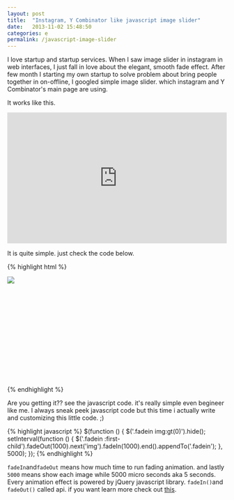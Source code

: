 ```yaml
---
layout: post
title:  "Instagram, Y Combinator like javascript image slider"
date:   2013-11-02 15:48:50
categories: e
permalink: /javascript-image-slider
---
```


I love startup and startup services. When I saw image slider in instagram in web interfaces, 
I just fall in love about the elegant, smooth fade effect. After few month I starting my own startup to solve 
problem about bring people together in on-offline, I googled simple image slider. which instagram and Y Combinator's 
main page are using.

It works like this.

<iframe width="100%" height="300" src="http://jsfiddle.net/6enP8/embedded/result" allowfullscreen="allowfullscreen" frameborder="0"></iframe>

It is quite simple. just check the code below.

{% highlight html %}
<!DOCTYPE html>
<html>
<head>
<script src="https://ajax.googleapis.com/ajax/libs/jquery/1/jquery.min.js" type="text/javascript"></script>
<script type="text/javascript">
$(function () {
    $('.fadein img:gt(0)').hide();
    setInterval(function () {
        $('.fadein :first-child').fadeOut(1000).next('img').fadeIn(1000).end().appendTo('.fadein');
    }, 5000);
});
</script>

<style type="text/css">
.fadein { position:relative; height:250px; width:500px; }
.fadein img { position:absolute; left:0; top:0; }
</style>
</head>
<body>
<div class="fadein">
<img src="https://farm8.staticflickr.com/7299/10734165323_2771813937.jpg">
<img src="https://farm3.staticflickr.com/2879/10733946656_236d5ef400.jpg">
<img src="https://farm4.staticflickr.com/3692/10733946706_57768954ec.jpg">
<img src="https://farm6.staticflickr.com/5549/10734165073_a936b80780.jpg">
<img src="https://farm4.staticflickr.com/3792/10734164913_fe46b412aa.jpg">
<img src="https://farm8.staticflickr.com/7434/10733859955_d39c684fb2.jpg">
</div>
</body>
</html>
{% endhighlight %}

Are you getting it?? see the javascript code. it's really simple even begineer like me. 
I always sneak peek javascript code but this time i actually write and customizing this little code. ;)

{% highlight javascript %}
$(function () {
    $('.fadein img:gt(0)').hide();
    setInterval(function () {
        $('.fadein :first-child').fadeOut(1000).next('img').fadeIn(1000).end().appendTo('.fadein');
    }, 5000);
});
{% endhighlight %}

``fadeIn``and``fadeOut`` means how much time to run fading animation. and lastly ``5000`` means show each image while 5000 micro seconds 
aka 5 seconds. Every animation effect is powered by jQuery javascript library. ``fadeIn()``and ``fadeOut()`` called api.
if you want learn more check out [this][jquery-fade-api].

[jquery-fade-api]: http://api.jquery.com/category/effects/fading/
